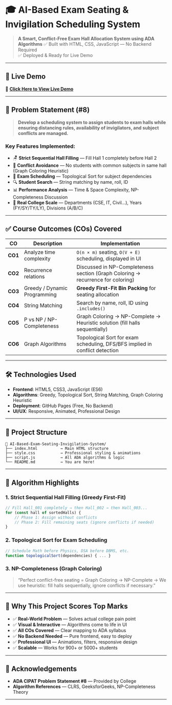 # 🎓 AI-Based Exam Seating & Invigilation Scheduling System

> **A Smart, Conflict-Free Exam Hall Allocation System using ADA Algorithms**
> ✅ Built with HTML, CSS, JavaScript — No Backend Required  
> ✅ Deployed & Ready for Live Demo

---

## 🚀 Live Demo

🔗 **[Click Here to View Live Demo](https://ai-based-exam-seating-invigilation.vercel.app/)**  

---

## 📌 Problem Statement (#8)

> **Develop a scheduling system to assign students to exam halls while ensuring distancing rules, availability of invigilators, and subject conflicts are managed.**

### Key Features Implemented:
- 🪑 **Strict Sequential Hall Filling** — Fill Hall 1 completely before Hall 2
- 🧩 **Conflict Avoidance** — No students with common subjects in same hall (Graph Coloring Heuristic)
- 📅 **Exam Scheduling** — Topological Sort for subject dependencies
- 🔍 **Student Search** — String matching by name, roll, ID
- 📊 **Performance Analysis** — Time & Space Complexity, NP-Completeness Discussion
- 🎯 **Real College Scale** — Departments (CSE, IT, Civil...), Years (FY/SY/TY/LY), Divisions (A/B/C)

---

## ✅ Course Outcomes (COs) Covered

| CO | Description | Implementation |
|----|-------------|----------------|
| **CO1** | Analyze time complexity | `O(n × m)` seating, `O(V + E)` scheduling, displayed in UI |
| **CO2** | Recurrence relations | Discussed in NP-Completeness section (Graph Coloring → recurrence for coloring) |
| **CO3** | Greedy / Dynamic Programming | **Greedy First-Fit Bin Packing** for seating allocation |
| **CO4** | String Matching | Search by name, roll, ID using `.includes()` |
| **CO5** | P vs NP / NP-Completeness | Graph Coloring → NP-Complete → Heuristic solution (fill halls sequentially) |
| **CO6** | Graph Algorithms | Topological Sort for exam scheduling, DFS/BFS implied in conflict detection |

---

## 🛠️ Technologies Used

- **Frontend**: HTML5, CSS3, JavaScript (ES6)
- **Algorithms**: Greedy, Topological Sort, String Matching, Graph Coloring Heuristic
- **Deployment**: GitHub Pages (Free, No Backend)
- **UI/UX**: Responsive, Animated, Professional Design

---

## 📂 Project Structure

```
📁 AI-Based-Exam-Seating-Invigilation-System/
├── index.html          → Main HTML structure
├── style.css           → Professional styling & animations
├── script.js           → All ADA algorithms & logic
└── README.md           → You are here!
```

---

## 🧠 Algorithm Highlights

### 1. **Strict Sequential Hall Filling (Greedy First-Fit)**
```javascript
// Fill Hall_001 completely → then Hall_002 → then Hall_003...
for (const hall of sortedHalls) {
    // Phase 1: Assign without conflicts
    // Phase 2: Fill remaining seats (ignore conflicts if needed)
}
```

### 2. **Topological Sort for Exam Scheduling**
```javascript
// Schedule Math before Physics, DSA before DBMS, etc.
function topologicalSort(dependencies) { ... }
```

### 3. **NP-Completeness (Graph Coloring)**
> “Perfect conflict-free seating = Graph Coloring → NP-Complete → We use heuristic: fill halls sequentially, ignore conflicts if necessary.”

---

## 🎯 Why This Project Scores Top Marks

- ✅ **Real-World Problem** — Solves actual college pain point
- ✅ **Visual & Interactive** — Algorithms come to life in UI
- ✅ **All COs Covered** — Clear mapping to ADA syllabus
- ✅ **No Backend Needed** — Pure frontend, easy to deploy
- ✅ **Professional UI** — Animations, filters, responsive design
- ✅ **Scalable** — Works for 900+ or 5000+ students

---

## 🙏 Acknowledgements

- **ADA CIPAT Problem Statement #8** — Provided by College
- **Algorithm References** — CLRS, GeeksforGeeks, NP-Completeness Theory

---
